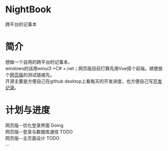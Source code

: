 #  NightBook
跨平台的记事本  
# 简介  
想做一个自用的跨平台的记事本。  
windows的话用winui3 +C# +.net；网页版目前打算先用Vue搭个前端，顺便放个[网页版](https://white-night.club/NoteBook/)的测试链接先。  
开源主要是方便自己在github desktop上看每天的开发进度，也方便自己写[开发记录](https://white-night.club/index.php/blogmain/)。  
# 计划与进度  
网页版--优化登录界面 Doing   
网页版--登录与数据库通信 TODO  
网页版--主页面设计 TODO  
...


